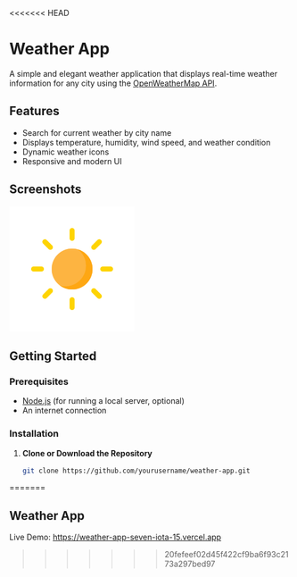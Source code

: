 <<<<<<< HEAD
# Weather App

A simple and elegant weather application that displays real-time weather information for any city using the [OpenWeatherMap API](https://openweathermap.org/api).

## Features

- Search for current weather by city name
- Displays temperature, humidity, wind speed, and weather condition
- Dynamic weather icons
- Responsive and modern UI

## Screenshots

![Weather App Screenshot](images/clear.png)

## Getting Started

### Prerequisites

- [Node.js](https://nodejs.org/) (for running a local server, optional)
- An internet connection

### Installation

1. **Clone or Download the Repository**

   ```sh
   git clone https://github.com/yourusername/weather-app.git
=======
## Weather App
Live Demo: https://weather-app-seven-iota-15.vercel.app
>>>>>>> 20fefeef02d45f422cf9ba6f93c2173a297bed97
